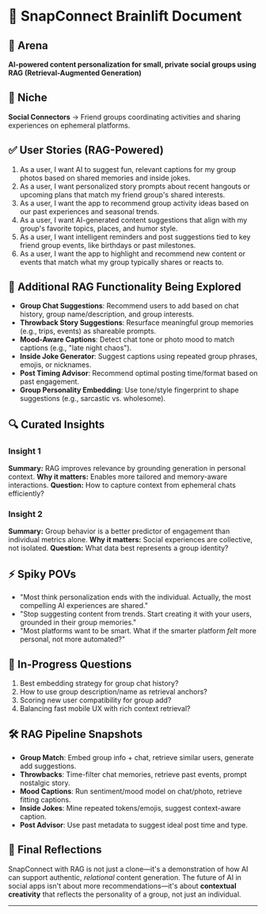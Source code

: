 # 🧠 SnapConnect Brainlift Document

## 📌 Arena

**AI-powered content personalization for small, private social groups using RAG (Retrieval-Augmented Generation)**

## 🎯 Niche

**Social Connectors** → Friend groups coordinating activities and sharing experiences on ephemeral platforms.

## ✅ User Stories (RAG-Powered)

1. As a user, I want AI to suggest fun, relevant captions for my group photos based on shared memories and inside jokes.
2. As a user, I want personalized story prompts about recent hangouts or upcoming plans that match my friend group's shared interests.
3. As a user, I want the app to recommend group activity ideas based on our past experiences and seasonal trends.
4. As a user, I want AI-generated content suggestions that align with my group's favorite topics, places, and humor style.
5. As a user, I want intelligent reminders and post suggestions tied to key friend group events, like birthdays or past milestones.
6. As a user, I want the app to highlight and recommend new content or events that match what my group typically shares or reacts to.

## 🧩 Additional RAG Functionality Being Explored

* **Group Chat Suggestions**: Recommend users to add based on chat history, group name/description, and group interests.
* **Throwback Story Suggestions**: Resurface meaningful group memories (e.g., trips, events) as shareable prompts.
* **Mood-Aware Captions**: Detect chat tone or photo mood to match captions (e.g., "late night chaos").
* **Inside Joke Generator**: Suggest captions using repeated group phrases, emojis, or nicknames.
* **Post Timing Advisor**: Recommend optimal posting time/format based on past engagement.
* **Group Personality Embedding**: Use tone/style fingerprint to shape suggestions (e.g., sarcastic vs. wholesome).

## 🔍 Curated Insights

### Insight 1

**Summary:** RAG improves relevance by grounding generation in personal context.
**Why it matters:** Enables more tailored and memory-aware interactions.
**Question:** How to capture context from ephemeral chats efficiently?

### Insight 2

**Summary:** Group behavior is a better predictor of engagement than individual metrics alone.
**Why it matters:** Social experiences are collective, not isolated.
**Question:** What data best represents a group identity?

## ⚡ Spiky POVs

* "Most think personalization ends with the individual. Actually, the most compelling AI experiences are shared."
* "Stop suggesting content from trends. Start creating it with your users, grounded in their group memories."
* "Most platforms want to be smart. What if the smarter platform *felt* more personal, not more automated?"

## 🧪 In-Progress Questions

1. Best embedding strategy for group chat history?
2. How to use group description/name as retrieval anchors?
3. Scoring new user compatibility for group add?
4. Balancing fast mobile UX with rich context retrieval?

## 🛠 RAG Pipeline Snapshots

* **Group Match**: Embed group info + chat, retrieve similar users, generate add suggestions.
* **Throwbacks**: Time-filter chat memories, retrieve past events, prompt nostalgic story.
* **Mood Captions**: Run sentiment/mood model on chat/photo, retrieve fitting captions.
* **Inside Jokes**: Mine repeated tokens/emojis, suggest context-aware caption.
* **Post Advisor**: Use past metadata to suggest ideal post time and type.

## 🧘 Final Reflections

SnapConnect with RAG is not just a clone—it's a demonstration of how AI can support authentic, *relational* content generation. The future of AI in social apps isn't about more recommendations—it's about **contextual creativity** that reflects the personality of a group, not just an individual.

--- 